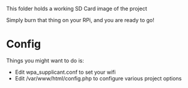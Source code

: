 This folder holds a working SD Card image of the project

Simply burn that thing on your RPi, and you are ready to go!


Config
==
Things you might want to do is:
 - Edit wpa_supplicant.conf to set your wifi
 - Edit /var/www/html/config.php to configure various project options
 

